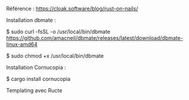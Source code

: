 Référence : https://cloak.software/blog/rust-on-nails/

Installation dbmate : 

$ sudo curl -fsSL -o /usr/local/bin/dbmate https://github.com/amacneil/dbmate/releases/latest/download/dbmate-linux-amd64

$ sudo chmod +x /usr/local/bin/dbmate

Installation Cornucopia :

$ cargo install cornucopia

Templating avec Ructe
